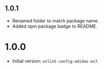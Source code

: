 ## 1.0.1

- Renamed folder to match package name.
- Added npm package badge to README.

# 1.0.0

- Initial version: `eslint-config-adidas-es7`.
